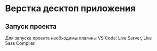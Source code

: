 # Верстка десктоп приложения

## Запуск проекта
Для запуска проекта необходимы плагины VS Code: Live Server, Live Sass Compiler.
